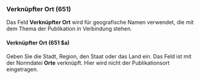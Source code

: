 ### Verknüpfter Ort (651)

Das Feld **Verknüpfter Ort** wird für geografische Namen verwendet, die mit dem Thema der Publikation in Verbindung stehen.

#### Verknüpfter Ort (651 $a)

Geben Sie die Stadt, Region, den Staat oder das Land ein. Das Feld ist mit der Normdatei **Orte** verknüpft. Hier wird nicht der Publikationsort eingetragen.
